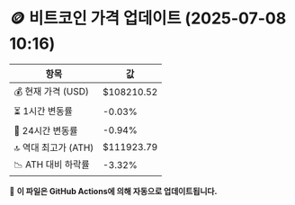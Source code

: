 # 🪙 비트코인 가격 업데이트 (2025-07-08 10:16)

| 항목                | 값 |
|--------------------|----------------|
| 💰 현재 가격 (USD) | $108210.52 |
| ⏳ 1시간 변동률    | -0.03% |
| 📆 24시간 변동률   | -0.94% |
| 🔝 역대 최고가 (ATH) | $111923.79 |
| 📉 ATH 대비 하락률 | -3.32% |

🔄 **이 파일은 GitHub Actions에 의해 자동으로 업데이트됩니다.**
